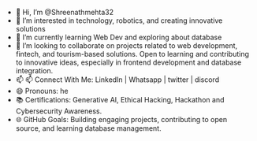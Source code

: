 - 👋 Hi, I’m @Shreenathmehta32
- 👀 I’m interested in technology, robotics, and creating innovative solutions
- 🌱 I’m currently learning Web Dev and exploring about database
- 💞️ I’m looking to collaborate on projects related to web development, fintech, and tourism-based solutions. Open to learning and contributing to innovative ideas, especially in frontend development and database integration.
- 📫 📫 Connect With Me: LinkedIn | Whatsapp | twitter | discord 
- 😄 Pronouns: he
- 📚 Certifications: Generative AI, Ethical Hacking, Hackathon and Cybersecurity Awareness.
- 🌐 GitHub Goals: Building engaging projects, contributing to open source, and learning database management.

<!---
Shreenathmehta32/Shreenathmehta32 is a ✨ special ✨ repository because its `README.md` (this file) appears on your GitHub profile.
You can click the Preview link to take a look at your changes.
--->
